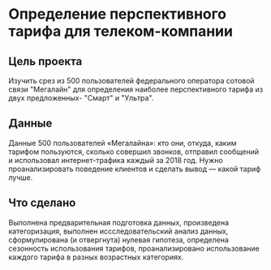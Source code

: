# Определение перспективного тарифа для телеком-компании
## Цель проекта
Изучить срез из 500 пользователей федерального оператора сотовой связи "Мегалайн" для определения наиболее перспективного тарифа из двух предложенных- "Смарт" и "Ультра".
## Данные
Данные 500 пользователей «Мегалайна»: кто они, откуда, каким тарифом пользуются, сколько совершил звонков, отправил сообщений и использовал интернет-трафика каждый за 2018 год. Нужно проанализировать поведение клиентов и сделать вывод — какой тариф лучше.
## Что сделано
Выполнена предварительная подготовка данных, произведена категоризация, выполнен иссследовательский анализ данных, сформулирована (и отвергнута) нулевая гипотеза, определена сезонность использования тарифов, проанализировано использование каждого тарифа в разных возрастных категориях.
